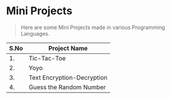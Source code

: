 # Mini Projects
> Here are some Mini Projects made in various Programming Languages.

|S.No|Project Name|
|----|------------|
|1.|Tic-Tac-Toe|
|2.|Yoyo|
|3.|Text Encryption-Decryption|
|4.|Guess the Random Number|
